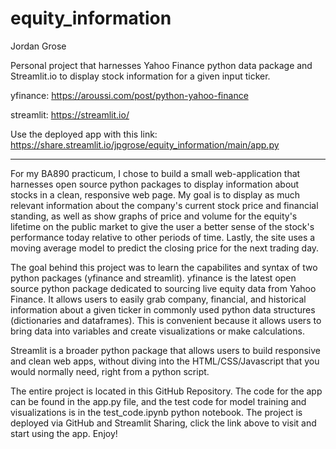 # equity_information
Jordan Grose

Personal project that harnesses Yahoo Finance python data package and Streamlit.io to display stock information for a given input ticker.

yfinance: https://aroussi.com/post/python-yahoo-finance 

streamlit: https://streamlit.io/

Use the deployed app with this link:
https://share.streamlit.io/jpgrose/equity_information/main/app.py 

------------------------------

For my BA890 practicum, I chose to build a small web-application that harnesses open source python packages to display information about stocks in a clean, responsive web page. My goal is to display as much relevant information about the company's current stock price and financial standing, as well as show graphs of price and volume for the equity's lifetime on the public market to give the user a better sense of the stock's performance today relative to other periods of time. Lastly, the site uses a moving average model to predict the closing price for the next trading day.


The goal behind this project was to learn the capabilites and syntax of two python packages (yfinance and streamlit). yfinance is the latest open source python package dedicated to sourcing live equity data from Yahoo Finance. It allows users to easily grab company, financial, and historical information about a given ticker in commonly used python data structures (dictionaries and dataframes). This is convenient because it allows users to bring data into variables and create visualizations or make calculations.


Streamlit is a broader python package that allows users to build responsive and clean web apps, without diving into the HTML/CSS/Javascript that you would normally need, right from a python script.


The entire project is located in this GitHub Repository. The code for the app can be found in the app.py file, and the test code for model training and visualizations is in the test_code.ipynb python notebook. The project is deployed via GitHub and Streamlit Sharing, click the link above to visit and start using the app. Enjoy!
